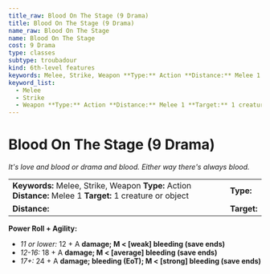 ```yaml
---
title_raw: Blood On The Stage (9 Drama)
title: Blood On The Stage (9 Drama)
name_raw: Blood On The Stage
name: Blood On The Stage
cost: 9 Drama
type: classes
subtype: troubadour
kind: 6th-level features
keywords: Melee, Strike, Weapon **Type:** Action **Distance:** Melee 1 **Target:** 1 creature or object
keyword_list:
  - Melee
  - Strike
  - Weapon **Type:** Action **Distance:** Melee 1 **Target:** 1 creature or object
---
```


# Blood On The Stage (9 Drama)

*It's love and blood or drama and blood. Either way there's always blood.*

|                                                                                                             |             |
| :---------------------------------------------------------------------------------------------------------- | :---------- |
| **Keywords:** Melee, Strike, Weapon **Type:** Action **Distance:** Melee 1 **Target:** 1 creature or object | **Type:**   |
| **Distance:**                                                                                               | **Target:** |

**Power Roll + Agility:**

- *11 or lower:* 12 + A **damage; M \< \[weak\] bleeding (save ends)**
- *12-16:* 18 + A **damage; M \< \[average\] bleeding (save ends)**
- *17+:* 24 + A **damage; bleeding (EoT); M \< \[strong\] bleeding (save ends)**
